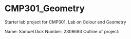 # CMP301_Geometry
Starter lab project for CMP301. Lab on Colour and Geometry

Name: Samuel Dick
Number: 2308693
Outline of project: 
